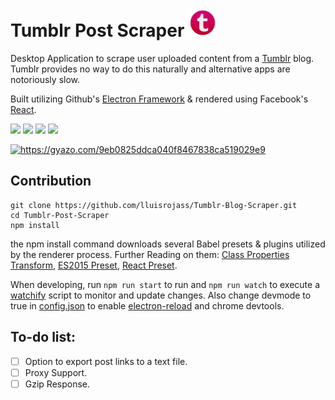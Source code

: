 # Tumblr Post Scraper <img src="/Resources/icon.png" width="45">  
Desktop Application to scrape user uploaded content from a [Tumblr](www.tumblr.com) blog. Tumblr provides no way to do this naturally and alternative apps are notoriously slow.

Built utilizing Github's [Electron Framework](https://electron.atom.io/) & rendered using Facebook's [React](https://facebook.github.io/react/). 


![](https://img.shields.io/badge/npm-v4.1.2-green.svg)  ![](https://img.shields.io/badge/electron-v1.4.15-blue.svg) ![](https://img.shields.io/badge/react-v15.4.2-yellow.svg) ![](https://img.shields.io/badge/build-passing-brightgreen.svg)

<a href="https://gyazo.com/9eb0825ddca040f8467838ca519029e9"><img src="https://i.gyazo.com/9eb0825ddca040f8467838ca519029e9.gif" alt="https://gyazo.com/9eb0825ddca040f8467838ca519029e9" width="980"/></a>
## Contribution 
```
git clone https://github.com/lluisrojass/Tumblr-Blog-Scraper.git
cd Tumblr-Post-Scraper
npm install 
```
the npm install command downloads several Babel presets & plugins utilized by the renderer process. Further Reading on them: [Class Properties Transform](https://babeljs.io/docs/plugins/transform-class-properties/), [ES2015 Preset](https://babeljs.io/docs/plugins/preset-es2015/), [React Preset](https://babeljs.io/docs/plugins/preset-react/). 

When developing, run `npm run start` to run and `npm run watch` to execute a [watchify](https://github.com/substack/watchify) script to monitor and update changes. Also change devmode to true in [config.json](./config.json) to enable [electron-reload](https://www.npmjs.com/package/electron-reload) and chrome devtools.



## To-do list:
- [ ] Option to export post links to a text file.
- [ ] Proxy Support.
- [ ] Gzip Response.
